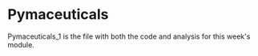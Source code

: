 # Pymaceuticals

Pymaceuticals_1 is the file with both the code and analysis for this week's module.
